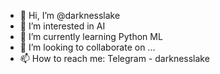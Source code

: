 - 👋 Hi, I’m @darknesslake
- 👀 I’m interested in AI
- 🌱 I’m currently learning Python ML
- 💞️ I’m looking to collaborate on ...
- 📫 How to reach me: Telegram - darknesslake

<!---
darknesslake/darknesslake is a ✨ special ✨ repository because its `README.md` (this file) appears on your GitHub profile.
You can click the Preview link to take a look at your changes.
--->
